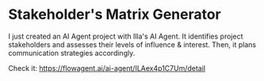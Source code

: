 # Stakeholder's Matrix Generator

I just created an AI Agent project with Illa's AI Agent. 
It identifies project stakeholders and assesses their levels of influence & interest.  Then, it plans communication strategies accordingly.  

Check it: https://flowagent.ai/ai-agent/ILAex4p1C7Um/detail
